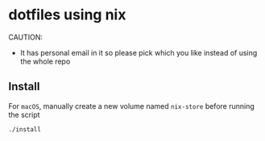 # dotfiles using nix

CAUTION:

- It has personal email in it so please pick which you like instead of using the
  whole repo

## Install

For `macOS`, manually create a new volume named `nix-store` before running the
script

```bash
./install
```
